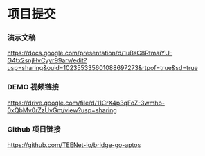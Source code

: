 # 项目提交

### 演示文稿 
https://docs.google.com/presentation/d/1uBsC8RtmaiYU-G4tx2snjHvCyyr99arv/edit?usp=sharing&ouid=102355335601088697273&rtpof=true&sd=true

### DEMO 视频链接
https://drive.google.com/file/d/11CrX4p3qFoZ-3wmhb-0xQbMv0rZzUvGm/view?usp=sharing

### Github 项目链接
https://github.com/TEENet-io/bridge-go-aptos
